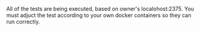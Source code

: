 All of the tests are being executed, based on owner's localohost:2375.
You must adjuct the test according to your own docker containers so they can run correctly.
